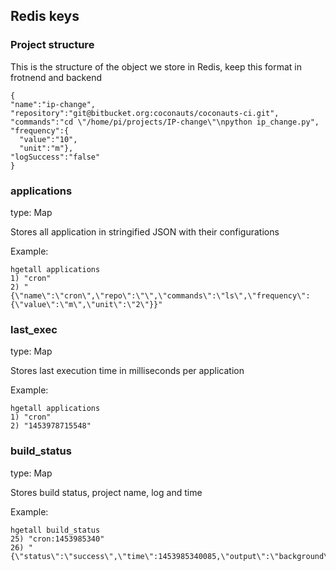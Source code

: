 ## Redis keys

### Project structure

This is the structure of the object we store in Redis, keep this format in frotnend and backend

```
{
"name":"ip-change",
"repository":"git@bitbucket.org:coconauts/coconauts-ci.git",
"commands":"cd \"/home/pi/projects/IP-change\"\npython ip_change.py",
"frequency":{
  "value":"10",
  "unit":"m"},
"logSuccess":"false"
}
```

### applications

type: Map

Stores all application in stringified JSON with their configurations

Example:
```
hgetall applications
1) "cron"
2) "{\"name\":\"cron\",\"repo\":\"\",\"commands\":\"ls\",\"frequency\":{\"value\":\"m\",\"unit\":\"2\"}}"
```

### last_exec

type: Map

Stores last execution time in milliseconds per application

Example:
```
hgetall applications
1) "cron"
2) "1453978715548"
```

### build_status

type: Map

Stores build status, project name, log and time

Example:
```
hgetall build_status
25) "cron:1453985340"
26) "{\"status\":\"success\",\"time\":1453985340085,\"output\":\"background\\nci.js\\nconfig.json\\ncontrollers\\nhelpers\\nnode_modules\\npackage.json\\npublic\\nREADME.md\\nservices\\n\"}"
```
